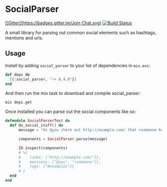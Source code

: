 # SocialParser

[![Gitter](https://badges.gitter.im/Join Chat.svg)](https://gitter.im/social_parser/lobby?utm_source=badge&utm_medium=badge&utm_campaign=pr-badge&utm_content=badge)
[![Build Status](https://travis-ci.org/swelham/social_parser.svg?branch=master)](https://travis-ci.org/swelham/social_parser)

A small library for parsing out common social elements such as hashtags, mentions and urls.

## Usage

Install by adding `social_parser` to your list of dependencies in `mix.exs`:

  ```elixir
  def deps do
    [{:social_parser, "~> 0.4.0"}]
  end
  ```

And then run the mix task to download and compile social_parser:

  ```shell
  mix deps.get
  ```

Once installed you can parse out the social components like so:

  ```elixir
  defmodule SocialParserTest do
    def do_social_stuff() do
        message = "Hi @you check out http://example.com/ that +someone hosted #examples"

        components = SocialParser.parse(message)

        IO.inspect(components)
        # %{
        #    links: ["http://example.com/"]},
        #    mentions: ["@you", "+someone"]},
        #    tags: ["#examples"]}
        # }
    end
  end
  ```
